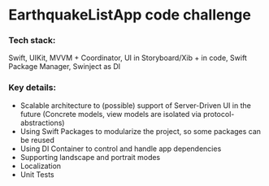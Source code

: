 # EarthquakeListApp code challenge

### Tech stack:
Swift, UIKit, MVVM + Coordinator, UI in Storyboard/Xib + in code, Swift Package Manager, Swinject as DI

### Key details:
* Scalable architecture to (possible) support of Server-Driven UI in the future (Concrete models, view models are isolated via protocol-abstractions)
* Using Swift Packages to modularize the project, so some packages can be reused
* Using DI Container to control and handle app dependencies
* Supporting landscape and portrait modes
* Localization
* Unit Tests
